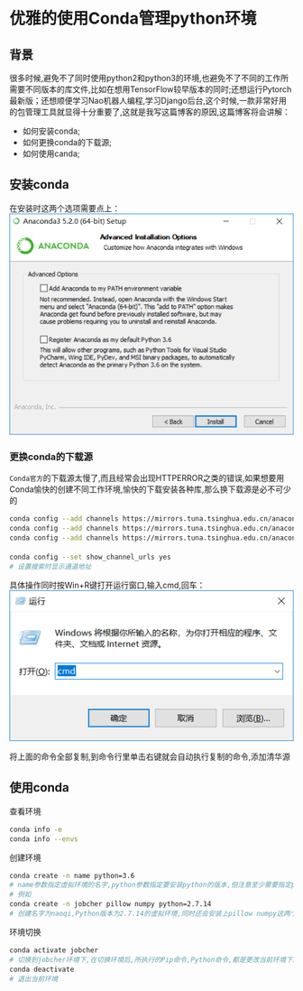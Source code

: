 # 优雅的使用Conda管理python环境

## 背景
很多时候,避免不了同时使用python2和python3的环境,也避免不了不同的工作所需要不同版本的库文件,比如在想用TensorFlow较早版本的同时;还想运行Pytorch最新版；还想顺便学习Nao机器人编程,学习Django后台,这个时候,一款非常好用的包管理工具就显得十分重要了,这就是我写这篇博客的原因,这篇博客将会讲解：
- 如何安装conda; 
- 如何更换conda的下载源; 
- 如何使用canda;
  
## 安装conda
在安装时这两个选项需要点上：  
![conda_install](/images/conda_install.png)  
  
### 更换conda的下载源
`Conda官方`的下载源太慢了,而且经常会出现HTTPERROR之类的错误,如果想要用Conda愉快的创建不同工作环境,愉快的下载安装各种库,那么换下载源是必不可少的  
```sh 
conda config --add channels https://mirrors.tuna.tsinghua.edu.cn/anaconda/pkgs/free/
conda config --add channels https://mirrors.tuna.tsinghua.edu.cn/anaconda/cloud/conda-forge
conda config --add channels https://mirrors.tuna.tsinghua.edu.cn/anaconda/cloud/msys2/

conda config --set show_channel_urls yes
# 设置搜索时显示通道地址
```
具体操作同时按Win+R键打开运行窗口,输入cmd,回车：  
![cmd-conda](/images/cmd-conda.png)  
  
将上面的命令全部复制,到命令行里单击右键就会自动执行复制的命令,添加清华源  
  
## 使用conda
查看环境  
```sh
conda info -e
conda info --envs
```
  
创建环境
```sh
conda create -n name python=3.6
# name参数指定虚拟环境的名字,python参数指定要安装python的版本,但注意至少需要指定python版本或者要安装的包,在后一种情况下,自动安装最新python版本
# 例如
conda create -n jobcher pillow numpy python=2.7.14
# 创建名字为naoqi,Python版本为2.7.14的虚拟环境,同时还会安装上pillow numpy这两个库
```
环境切换
```sh
conda activate jobcher
# 切换到jobcher环境下,在切换环境后,所执行的Pip命令,Python命令,都是更改当前环境下的,不会影响到其他的环境
conda deactivate
# 退出当前环境
```
